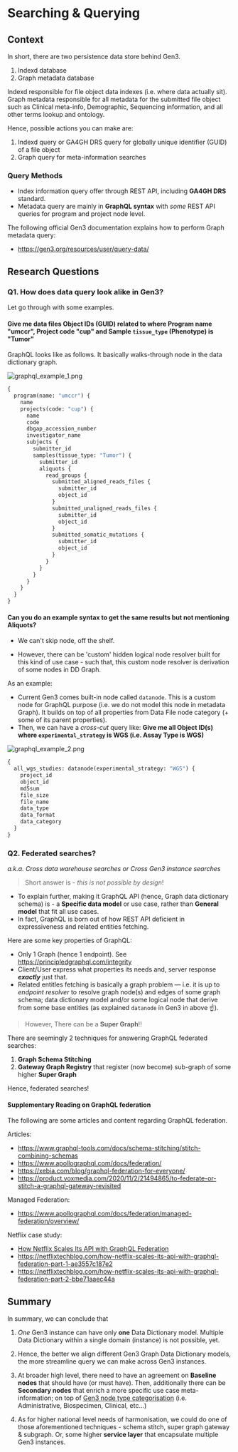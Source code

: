 # Searching & Querying

## Context

In short, there are two persistence data store behind Gen3.
1. Indexd database
2. Graph metadata database

Indexd responsible for file object data indexes (i.e. where data actually sit). Graph metadata responsible for all metadata for the submitted file object such as Clinical meta-info, Demographic, Sequencing information, and all other terms lookup and ontology.

Hence, possible actions you can make are:
1. Indexd query or GA4GH DRS query for globally unique identifier (GUID) of a file object
2. Graph query for meta-information searches

### Query Methods

- Index information query offer through REST API, including **GA4GH DRS** standard.
- Metadata query are mainly in **GraphQL syntax** with _some_ REST API queries for program and project node level.
 
The following official Gen3 documentation explains how to perform Graph metadata query: 
- https://gen3.org/resources/user/query-data/

## Research Questions

### Q1. How does data query look alike in Gen3?

Let go through with some examples.

#### Give me data files Object IDs (GUID) related to where Program name "umccr", Project code "cup" and Sample `tissue_type` (Phenotype) is "Tumor"

GraphQL looks like as follows. It basically walks-through node in the data dictionary graph.

![graphql_example_1.png](img/graphql_example_1.png)

```graphql
{
  program(name: "umccr") {
    name
    projects(code: "cup") {
      name
      code
      dbgap_accession_number
      investigator_name
      subjects {
        submitter_id
        samples(tissue_type: "Tumor") {
          submitter_id
          aliquots {
            read_groups {
              submitted_aligned_reads_files {
                submitter_id
                object_id
              }
              submitted_unaligned_reads_files {
                submitter_id
                object_id
              }
              submitted_somatic_mutations {
                submitter_id
                object_id
              }
            }
          }
        }
      }
    }
  }
}
```

#### Can you do an example syntax to get the same results but not mentioning Aliquots?

- We can't skip node, off the shelf.

- However, there can be 'custom' hidden logical node resolver built for this kind of use case - such that, this custom node resolver is derivation of some  nodes in DD Graph.

As an example:

- Current Gen3 comes built-in node called `datanode`. This is a custom node for GraphQL purpose (i.e. we do not model this node in metadata Graph). It builds on top of all properties from Data File node category (+ some of its parent properties).
- Then, we can have a _cross-cut_ query like: **Give me all Object ID(s) where `experimental_strategy` is WGS (i.e. Assay Type is WGS)**

![graphql_example_2.png](img/graphql_example_2.png)

```graphql
{
  all_wgs_studies: datanode(experimental_strategy: "WGS") {
    project_id
    object_id
    md5sum
    file_size
    file_name
    data_type
    data_format
    data_category
  }
}
```

### Q2. Federated searches?

_a.k.a. Cross data warehouse searches or Cross Gen3 instance searches_

> Short answer is - _this is not possible by design_!

- To explain further, making it GraphQL API (hence, Graph data dictionary schema) is - a **Specific data model** or use case, rather than **General model** that fit all use cases.
- In fact, GraphQL is born out of how REST API deficient in expressiveness and related entities fetching.

Here are some key properties of GraphQL:

- Only 1 Graph (hence 1 endpoint). See https://principledgraphql.com/integrity
- Client/User express what properties its needs and, server response **_exactly_** just that.
- Related entitles fetching is basically a graph problem — i.e. it is up to _endpoint resolver_ to resolve graph node(s) and edges of some graph schema; data dictionary model and/or some logical node that derive from some base entities (as explained `datanode` in Gen3 in above ☝️).

> However, There can be a **Super Graph**!!

There are seemingly 2 techniques for answering GraphQL federated searches:
1. **Graph Schema Stitching**
2. **Gateway Graph Registry** that register (now become) sub-graph of some higher **Super Graph**

Hence, federated searches!

#### Supplementary Reading on GraphQL federation

The following are some articles and content regarding GraphQL federation.

Articles:
- https://www.graphql-tools.com/docs/schema-stitching/stitch-combining-schemas
- https://www.apollographql.com/docs/federation/
- https://xebia.com/blog/graphql-federation-for-everyone/
- https://product.voxmedia.com/2020/11/2/21494865/to-federate-or-stitch-a-graphql-gateway-revisited

Managed Federation:
- https://www.apollographql.com/docs/federation/managed-federation/overview/

Netflix case study:
- [How Netflix Scales Its API with GraphQL Federation](https://www.youtube.com/watch?v=QrEOvHdH2Cg)
- https://netflixtechblog.com/how-netflix-scales-its-api-with-graphql-federation-part-1-ae3557c187e2
- https://netflixtechblog.com/how-netflix-scales-its-api-with-graphql-federation-part-2-bbe71aaec44a

## Summary

In summary, we can conclude that

1. _One_ Gen3 instance can have only **one** Data Dictionary model. Multiple Data Dictionary within a single domain (instance) is not possible, yet. 

2. Hence, the better we align different Gen3 Graph Data Dictionary models, the more streamline query we can make across Gen3 instances.

3. At broader high level, there need to have an agreement on **Baseline nodes** that should have (or must have). Then, additionally there can be **Secondary nodes** that enrich a more specific use case meta-information; on top of [Gen3 node type categorisation](https://gen3.org/resources/operator/#3-creating-a-new-data-dictionary) (i.e. Administrative, Biospecimen, Clinical, etc...)

4. As for higher national level needs of harmonisation, we could do one of those aforementioned techniques - schema stitch, super graph gateway & subgraph. Or, some higher **service layer** that encapsulate multiple Gen3 instances.
